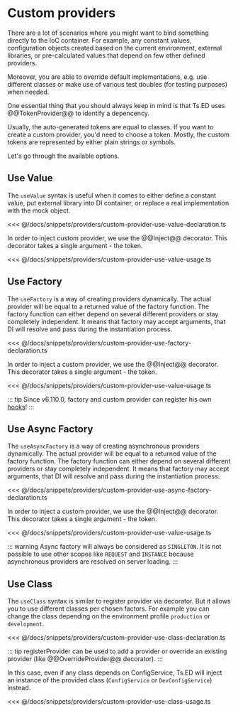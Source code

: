 # Custom providers

There are a lot of scenarios where you might want to bind something directly to the IoC container.
For example, any constant values, configuration objects created based on the current environment,
external libraries, or pre-calculated values that depend on few other defined providers.

Moreover, you are able to override default implementations, e.g. use different classes or make use of various test doubles (for testing purposes) when needed.

One essential thing that you should always keep in mind is that Ts.ED uses @@TokenProvider@@ to identify a depencency.

Usually, the auto-generated tokens are equal to classes. If you want to create a custom provider, you'd need to choose a token.
Mostly, the custom tokens are represented by either plain strings or symbols.

Let's go through the available options.

## Use Value

The `useValue` syntax is useful when it comes to either define a constant value, put external library into DI container,
or replace a real implementation with the mock object.

<<< @/docs/snippets/providers/custom-provider-use-value-declaration.ts

In order to inject custom provider, we use the @@Inject@@ decorator. This decorator takes a single argument - the token.

<<< @/docs/snippets/providers/custom-provider-use-value-usage.ts

## Use Factory

The `useFactory` is a way of creating providers dynamically.
The actual provider will be equal to a returned value of the factory function.
The factory function can either depend on several different providers or stay completely independent.
It means that factory may accept arguments, that DI will resolve and pass during the instantiation process.

<<< @/docs/snippets/providers/custom-provider-use-factory-declaration.ts

In order to inject a custom provider, we use the @@Inject@@ decorator. This decorator takes a single argument - the token.

<<< @/docs/snippets/providers/custom-provider-use-value-usage.ts

::: tip
Since v6.110.0, factory and custom provider can register his own [hooks](/docs/hooks.md)!
:::

## Use Async Factory

The `useAsyncFactory` is a way of creating asynchronous providers dynamically.
The actual provider will be equal to a returned value of the factory function.
The factory function can either depend on several different providers or stay completely independent.
It means that factory may accept arguments, that DI will resolve and pass during the instantiation process.

<<< @/docs/snippets/providers/custom-provider-use-async-factory-declaration.ts

In order to inject a custom provider, we use the @@Inject@@ decorator. This decorator takes a single argument - the token.

<<< @/docs/snippets/providers/custom-provider-use-value-usage.ts

::: warning
Async factory will always be considered as `SINGLETON`. It is not possible to use other scopes like `REQUEST` and `INSTANCE` because asynchronous providers are resolved on server loading.
:::

## Use Class

The `useClass` syntax is similar to register provider via decorator. But it allows you to use different classes per chosen factors.
For example you can change the class depending on the environment profile `production` or `development`.

<<< @/docs/snippets/providers/custom-provider-use-class-declaration.ts

::: tip
registerProvider can be used to add a provider or override an existing provider (like @@OverrideProvider@@ decorator).
:::

In this case, even if any class depends on ConfigService, Ts.ED will inject an instance of the provided class (`ConfigService` or `DevConfigService`) instead.

<<< @/docs/snippets/providers/custom-provider-use-class-usage.ts
